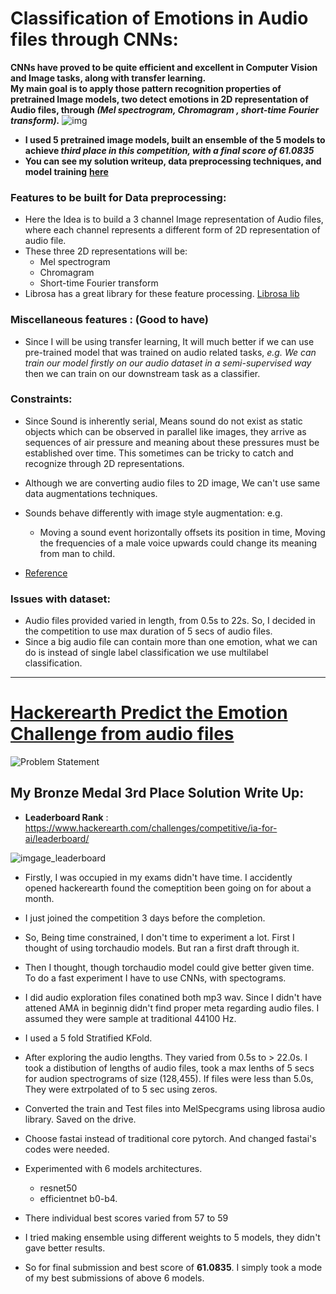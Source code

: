 # Classification of Emotions in Audio files through CNNs:
 
 **CNNs have proved to be quite efficient and excellent in Computer Vision and Image tasks,  along with transfer learning.**  
 **My main goal is to apply those pattern recognition properties of pretrained Image models, two detect emotions in 2D representation of Audio files, through *(Mel spectrogram, Chromagram , short-time Fourier transform).***
 ![img](https://miro.medium.com/max/782/1*rFhL3CYygk0gGlHOmlL_Jg.png)
 
 * **I used 5 pretrained image models, built an ensemble of the 5 models to achieve *third place in this competition, with a final score of 61.0835***
 *  **You can see my solution writeup, data preprocessing techniques,  and model training** [**here**](https://colab.research.google.com/drive/1iGp9QXtKr4-WaS6wpXdkAh4LHfurXeto?usp=sharing)
 
 
### Features to be built for Data preprocessing:
 
 * Here the Idea is to build a 3 channel Image representation of Audio files, where each channel represents a different  form of 2D representation of audio file.
 *  These three 2D representations will be:
	 *  Mel spectrogram
	 *  Chromagram
	 *  Short-time Fourier transform
* Librosa has a great library for these feature processing. [Librosa lib](https://librosa.org/doc/latest/tutorial.html)

### Miscellaneous features : (Good to have)
* Since I will be using transfer learning, It will much better if we can use pre-trained model that was trained  on audio related tasks, *e.g. We can train our model firstly on our audio dataset in a semi-supervised way* then we can train on our downstream task as a classifier.

### Constraints: 
 * Since Sound is inherently serial, Means sound do not exist as static objects which can be observed in parallel like images, they arrive as sequences of air pressure and meaning about these pressures must be established over time. This sometimes can be tricky to catch and recognize through 2D representations.
 * Although we are converting audio files to 2D image, We can't use same data augmentations techniques. 
 
 * Sounds behave differently with  image style augmentation: e.g. 
	 * Moving a sound event horizontally offsets its position in time, Moving the frequencies of a male voice upwards could change its meaning from man to child.
	 
* [Reference](https://towardsdatascience.com/whats-wrong-with-spectrograms-and-cnns-for-audio-processing-311377d7ccd) 

### Issues with dataset:
* Audio files provided varied in length, from 0.5s to 22s. So, I decided in the competition to use max duration of 5 secs of audio files. 
* Since a big audio file can contain more than one emotion, what we can do is instead of single label classification we use multilabel classification.

***

# [Hackerearth Predict the Emotion Challenge from audio files](https://www.hackerearth.com/challenges/competitive/ia-for-ai/)

![Problem Statement](https://i.ibb.co/Yf1948g/hackimg.png)


## My Bronze Medal 3rd Place Solution Write Up:

* **Leaderboard Rank** : https://www.hackerearth.com/challenges/competitive/ia-for-ai/leaderboard/

![imgage_leaderboard](https://i.ibb.co/wwWnzvM/hackerearth-emotio-detection-leaderboard.png)

* Firstly, I was occupied in my exams didn't have time. I accidently opened hackerearth found the comeptition been going on for about a month.

* I just joined the competition 3 days before the completion.

* So, Being time constrained, I don't time to experiment a lot. First I thought of using torchaudio models. But ran a first draft through it.

* Then I thought, though torchaudio model could give better given time. To do a fast experiment I have to use CNNs, with spectograms.

* I did audio exploration files conatined both mp3 wav. Since I didn't have attened AMA in beginnig didn't find proper meta regarding audio files. I assumed they were sample at traditional 44100 Hz.

* I used a 5 fold Stratified KFold.

* After exploring the audio lengths. They varied from 0.5s to > 22.0s. I took a distibution of lengths of audio files, took a max lenths of 5 secs for audion spectrograms of size (128,455). If files were less than 5.0s, They were extrpolated of to 5 sec using zeros.

* Converted the train and Test files into MelSpecgrams using librosa audio library. Saved on the drive.

* Choose fastai instead of traditional core pytorch. And changed fastai's codes were needed. 

* Experimented with 6 models architectures. 
    * resnet50
    * efficientnet b0-b4.

* There individual best scores varied from 57 to 59
* I tried making ensemble using different weights to 5 models, they didn't gave better results.
* So for final submission and best score of **61.0835**. I simply took a mode of my best submissions of above 6 models.




